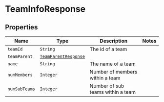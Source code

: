 

# TeamInfoResponse



## Properties

| Name | Type | Description | Notes |
|------------ | ------------- | ------------- | -------------|
| `teamId` | ```String``` |  The id of a team  |  |
| `teamParent` | [```TeamParentResponse```](TeamParentResponse.md) |    |  |
| `name` | ```String``` |  The name of a team  |  |
| `numMembers` | ```Integer``` |  Number of members within a team  |  |
| `numSubTeams` | ```Integer``` |  Number of sub teams within a team  |  |



